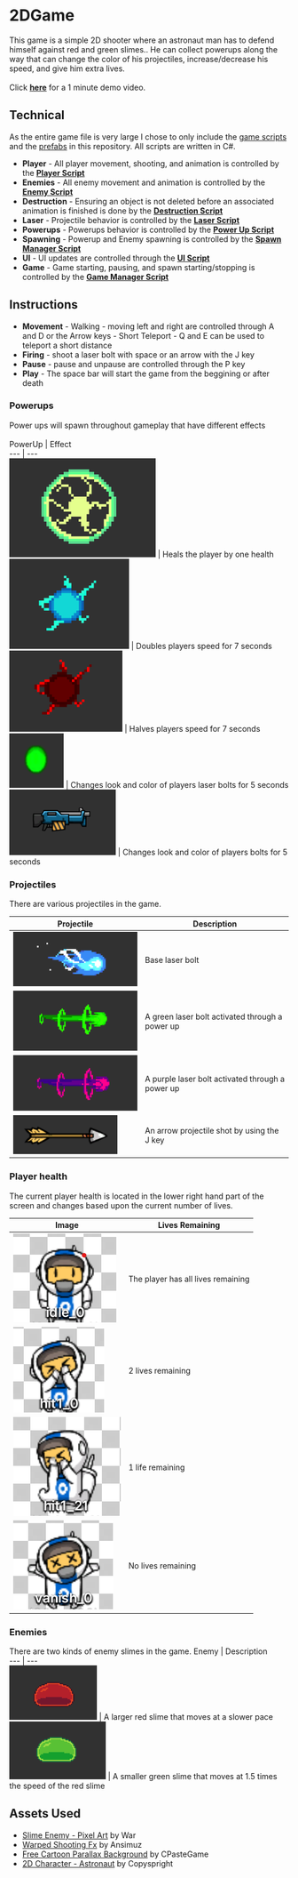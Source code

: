# 2DGame

This game is a simple 2D shooter where an astronaut man has to defend himself against red and green slimes.. He can collect powerups along the way that can change the color of his projectiles, increase/decrease his speed, and give him extra lives.
<br>
<br>
Click [**here**](https://drive.google.com/file/d/1hVBlcKym0YSRHYSLyeFPnXLwwsS0Vm7s/view?usp=sharing) for a 1 minute demo video.

## Technical
As the entire game file is very large I chose to only include the [game scripts](Scripts) and the [prefabs](Prefabs) in this repository. All scripts are written in C#.

- **Player**
        - All player movement, shooting, and animation is controlled by the [**Player Script**](Scripts/PlayerScript.cs) 
- **Enemies**
        - All enemy movement and animation is controlled by the [**Enemy Script**](Scripts/EnemyScript.cs)
- **Destruction**
        - Ensuring an object is not deleted before an associated animation is finished is done by the [**Destruction Script**](Scripts/Destruction.cs)
- **Laser**
        - Projectile behavior is controlled by the [**Laser Script**](Scripts/LaserScript.cs)
- **Powerups**
        - Powerups behavior is controlled by the [**Power Up Script**](Scripts/PowerUpScript.cs)
- **Spawning**
        - Powerup and Enemy spawning is controlled by the [**Spawn Manager Script**](Scripts/SpawnManagerScript.cs)
- **UI**
        - UI updates are controlled through the [**UI Script**](Scripts/UIScript.cs)
- **Game**
        - Game starting, pausing, and spawn starting/stopping is controlled by the [**Game Manager Script**](Scripts/GameManagerScript.cs)

## Instructions
- **Movement**
        - Walking - moving left and right are controlled through A and D or the Arrow keys
        - Short Teleport - Q and E can be used to teleport a short distance
- **Firing** - shoot a laser bolt with space or an arrow with the J key
- **Pause** - pause and unpause are controlled through the P key
- **Play** - The space bar will start the game from the beggining or after death

### Powerups
Power ups will spawn throughout gameplay that have different effects <br> <br>
PowerUp     | Effect   
---           | ---         
![Life Powerup Image](ScreenShots/LifePowerUp.png)        |  Heals the player by one health   
![Speed Boost Powerup Image](ScreenShots/SpeedBoostPowerUp.png)        |  Doubles players speed for 7 seconds
![Speed Down Image](ScreenShots/SppedDownPowerUp.png)        |  Halves players speed for 7 seconds
![Green bolt power up Image](ScreenShots/GreenLaserPowerup.png)        |  Changes look and color of players laser bolts for 5 seconds
![Rifle bolt power up Image](ScreenShots/RiflePowerup.png) | Changes look and color of players bolts for 5 seconds

### Projectiles
There are various projectiles in the game. 

Projectile     | Description    
---           | ---         
![BaseBolt Image](ScreenShots/Basebolt.png)        |  Base laser bolt
![GreenBolt Image](ScreenShots/Greenbolt.png)        |  A green laser bolt activated through a power up
![PurpleBolt Image](ScreenShots/Purplebolt.png)        |  A purple laser bolt activated through a power up
![Arrow Image](ScreenShots/Arrow.png)        |  An arrow projectile shot by using the J key

### Player health
The current player health is located in the lower right hand part of the screen and changes based upon the current number of lives.

Image    | Lives Remaining     
---           | ---         
![Healthy Player Image](ScreenShots/Healthy.png)        |  The player has all lives remaining
![PlayerHitOnce Image](ScreenShots/HitOnce.png)        |  2 lives remaining
![PlayerHitTwice Image](ScreenShots/HitTwice.png)        |  1 life remaining
![Player Death Image](ScreenShots/Dead.png)        |  No lives remaining

### Enemies
There are two kinds of enemy slimes in the game.
Enemy   | Description  
---           | ---         
![Red enemy Image](ScreenShots/RedEnemy.png)        |  A larger red slime that moves at a slower pace
![Green enemy Image](ScreenShots/GreenEnemy.png)        |  A smaller green slime that moves at 1.5 times the speed of the red slime

## Assets Used
- [Slime Enemy - Pixel Art](https://assetstore.unity.com/packages/2d/characters/slime-enemy-pixel-art-228568) by War
- [Warped Shooting Fx](https://assetstore.unity.com/packages/2d/textures-materials/abstract/warped-shooting-fx-195246) by Ansimuz
- [Free Cartoon Parallax Background](https://assetstore.unity.com/packages/2d/environments/free-2d-cartoon-parallax-background-205812) by CPasteGame
- [2D Character - Astronaut](https://assetstore.unity.com/packages/2d/characters/2d-character-astronaut-182650) by Copyspright
